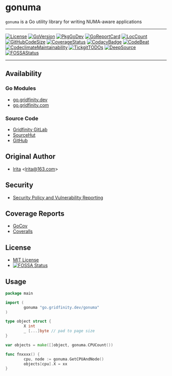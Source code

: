 # gonuma

`gonuma` is a Go utility library for writing NUMA-aware applications

---

[![License](http://img.shields.io/badge/license-mit-blue.svg)](https://raw.githubusercontent.com/gridfinity/gonuma/master/LICENSE)
[![GoVersion](https://img.shields.io/github/go-mod/go-version/gridfinity/gonuma.svg)](https://github.com/gridfinity/gonuma/blob/master/go.mod)
[![PkgGoDev](https://pkg.go.dev/badge/github.com/gridfinity/gonuma)](https://pkg.go.dev/github.com/gridfinity/gonuma)
[![GoReportCard](https://goreportcard.com/badge/github.com/gridfinity/gonuma)](https://goreportcard.com/report/github.com/gridfinity/gonuma)
[![LocCount](https://img.shields.io/tokei/lines/github/gridfinity/gonuma.svg)](https://github.com/XAMPPRocky/tokei)
[![GitHubCodeSize](https://img.shields.io/github/languages/code-size/johnsonjh/gonuma.svg)](https://github.com/gridfinity/gonuma)
[![CoverageStatus](https://coveralls.io/repos/github/gridfinity/gonuma/badge.svg)](https://coveralls.io/github/gridfinity/gonuma)
[![CodacyBadge](https://api.codacy.com/project/badge/Grade/6a688d07faaa4e848f59ec49fdb663bc)](https://app.codacy.com/gh/gridfinity/gonuma?utm_source=github.com&utm_medium=referral&utm_content=gridfinity/gonuma&utm_campaign=Badge_Grade)
[![CodeBeat](https://codebeat.co/badges/041414ca-af27-40f2-a5d6-13afc4ce9c6b)](https://codebeat.co/projects/github-com-gridfinity-gonuma-master)
[![CodeclimateMaintainability](https://api.codeclimate.com/v1/badges/61db603e26c07e0e9ee4/maintainability)](https://codeclimate.com/github/gridfinity/gonuma/maintainability)
[![TickgitTODOs](https://img.shields.io/endpoint?url=https://api.tickgit.com/badge?repo=github.com/gridfinity/gonuma)](https://www.tickgit.com/browse?repo=github.com/gridfinity/gonuma)
[![DeepSource](https://deepsource.io/gh/gridfinity/gonuma.svg/?label=active+issues)](https://deepsource.io/gh/gridfinity/gonuma/?ref=repository-badge)
[![FOSSAStatus](https://app.fossa.com/api/projects/git%2Bgithub.com%2Fjohnsonjh%2Fgonuma.svg?type=shield)](https://app.fossa.com/projects/git%2Bgithub.com%gridfinity%2Fgonuma?ref=badge_shield)

---

## Availability

### Go Modules

- [go.gridfinity.dev](https://go.gridfinity.dev/gonuma)
- [go.gridfinity.com](https://go.gridfinity.com/)

### Source Code

- [Gridfinity GitLab](https://gitlab.gridfinity.com/go/gonuma)
- [SourceHut](https://sr.ht/~trn/gonuma)
- [GitHub](https://github.com/gridfinity/gonuma)

## Original Author

- [lrita](https://github.com/lrita/numa) \<[lrita@163.com](mailto:lrita@163.com)\>

## Security

- [Security Policy and Vulnerability Reporting](https://github.com/gridfinity/gonuma/blob/master/SECURITY.md)

## Coverage Reports

- [GoCov](https://pktdist.gridfinity.com/coverage/gonuma/)
- [Coveralls](https://coveralls.io/github/johnsonjh/gonuma)

## License

- [MIT License](https://tldrlegal.com/license/mit-license)
- [![FOSSA Status](https://app.fossa.com/api/projects/git%2Bgithub.com%2Fgridfinity%2Fgonuma.svg?type=small)](https://app.fossa.com/projects/git%2Bgithub.com%2Fgridfinity%2Fgonuma?ref=badge_small)

## Usage

```go
package main

import (
        gonuma "go.gridfinity.dev/gonuma"
)

type object struct {
        X int
        _ [...]byte // pad to page size
}

var objects = make([]object, gonuma.CPUCount())

func fnxxxx() {
        cpu, node := gonuma.GetCPUAndNode()
        objects[cpu].X = xx
}
```
